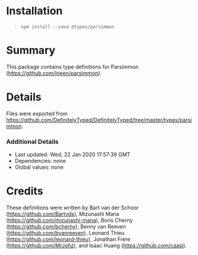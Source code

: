 # Installation
> `npm install --save @types/parsimmon`

# Summary
This package contains type definitions for Parsimmon (https://github.com/jneen/parsimmon).

# Details
Files were exported from https://github.com/DefinitelyTyped/DefinitelyTyped/tree/master/types/parsimmon.

### Additional Details
 * Last updated: Wed, 22 Jan 2020 17:57:39 GMT
 * Dependencies: none
 * Global values: none

# Credits
These definitions were written by Bart van der Schoor (https://github.com/Bartvds), Mizunashi Mana (https://github.com/mizunashi-mana), Boris Cherny (https://github.com/bcherny), Benny van Reeven (https://github.com/bvanreeven), Leonard Thieu (https://github.com/leonard-thieu), Jonathan Frere (https://github.com/MrJohz), and Isaac Huang (https://github.com/caasi).
